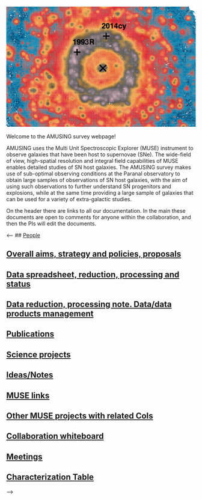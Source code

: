 ![Logo](front.jpg)

Welcome to the AMUSING survey webpage!

AMUSING uses the Multi Unit Spectroscopic Explorer (MUSE) instrument to observe galaxies that have been host to supernovae (SNe). The wide-field of view, high-spatial resolution and integral field capabilities of MUSE enables detailed studies of SN host galaxies. The AMUSING survey makes use of sub-optimal observing conditions at the Paranal observatory to obtain large samples of observations of SN host galaxies, with the aim of using such observations to further understand SN progenitors and explosions, while at the same time providing a large sample of galaxies that can be used for a variety of extra-galactic studies. 

On the header there are links to all our documentation. In the main these documents are open to comments for anyone within the collaboration, and then the PIs will edit the documents. 

<-- ## [People](people.md)
## [Overall aims, strategy and policies, proposals](survey.md)
## [Data spreadsheet, reduction, processing and status](https://docs.google.com/spreadsheets/d/1-C4_Oi0lehvoxGQwsaD3v_Pp6kt3xE2HUm3x5K3pdOQ/edit#gid=0)
## [Data reduction, processing note. Data/data products management](reduction.md)
## [Publications](publications.md)
## [Science projects](projects.md)
## [Ideas/Notes](ideas.md)
## [MUSE links](muse.dm)
## [Other MUSE projects with related CoIs](other.md)
## [Collaboration whiteboard](https://docs.google.com/document/d/1JEt9ljtPOx73zWXnbt2phEjYK4LvhO8UjN-C8vIklGg/edit)
## [Meetings](https://docs.google.com/document/d/1Y2N9tZAJVAfWwIM3moslywh68UhCg0JRp9q60zr61Ug/edit?usp=sharing)
## [Characterization Table](https://github.com/amusing-muse/Characterization/blob/master/Sample_char/amusing_sample_char.csv)
-->
